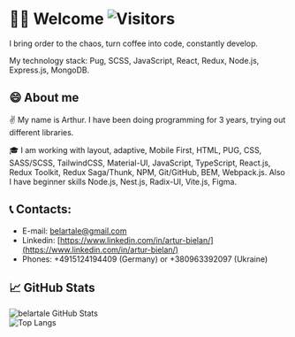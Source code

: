# :raising_hand_man: Welcome ![Visitors](https://visitor-badge.glitch.me/badge?page_id=belartale) 

I bring order to the chaos, turn coffee into code, constantly develop.

My technology stack: Pug, SCSS, JavaScript, React, Redux, Node.js, Express.js, MongoDB.

## 😄 About me 

✌️ My name is Arthur. I have been doing programming for 3 years, trying out different libraries.

🎓 I am working with layout, adaptive, Mobile First, HTML, PUG, CSS, SASS/SCSS, TailwindCSS, Material-UI, JavaScript, TypeScript, React.js, Redux Toolkit, Redux Saga/Thunk, NPM, Git/GitHub, BEM, Webpack.js. Also I have beginner skills Node.js, Nest.js, Radix-UI, Vite.js, Figma.

## 📞 Contacts:
- E-mail: belartale@gmail.com
- Linkedin: [https://www.linkedin.com/in/artur-bielan/](https://www.linkedin.com/in/artur-bielan/)
- Phones: +4915124194409 (Germany) or +380963392097 (Ukraine)

<!--
I’m currently working on my first app.
-->

## 📈 GitHub Stats

![belartale GitHub Stats](https://github-readme-stats.vercel.app/api?username=belartale&count_private=true&hide=contribs&show_icons=true&theme=radical)<br>
![Top Langs](https://github-readme-stats.vercel.app/api/top-langs/?username=belartale&count_private=true&hide=tsql&langs_count=7&theme=radical&layout=compact)




<!--
https://github.com/anuraghazra/github-readme-stats

https://gist.github.com/rxaviers/7360908

-->




























<!--
**Belartale/Belartale** is a ✨ _special_ ✨ repository because its `README.md` (this file) appears on your GitHub profile.

Here are some ideas to get you started:

- 🔭 I’m currently working on ...
- 🌱 I’m currently learning ...
- 👯 I’m looking to collaborate on ...
- 🤔 I’m looking for help with ...
- 💬 Ask me about ...
- 📫 How to reach me: ...
- 😄 Pronouns: ...
- ⚡ Fun fact: ...
-->
